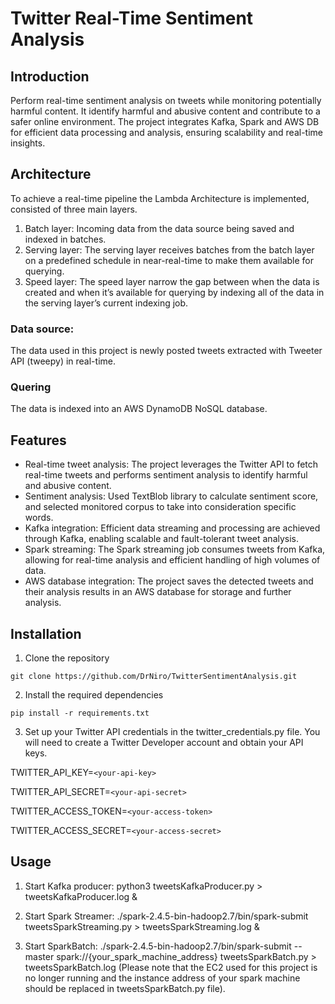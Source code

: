 # Twitter Real-Time Sentiment Analysis

## Introduction

Perform real-time sentiment analysis on tweets while monitoring potentially harmful content. It identify harmful and abusive content and contribute to a safer online environment. The project integrates Kafka, Spark and AWS DB for efficient data processing and analysis, ensuring scalability and real-time insights.

## Architecture
To achieve a real-time pipeline the Lambda Architecture is implemented, consisted of three main layers.
1. Batch layer: Incoming data from the data source being saved and indexed in batches.
2. Serving layer: The serving layer receives batches from the batch layer on a predefined schedule in near-real-time to make them available for querying.
3. Speed layer: The speed layer narrow the gap between when the data is created and when it’s available for querying by indexing all of the data in the serving layer’s current indexing job.

### Data source:
The data used in this project is newly posted tweets extracted with Tweeter API (tweepy) in real-time.

### Quering
The data is indexed into an AWS DynamoDB NoSQL database.


## Features
* Real-time tweet analysis: The project leverages the Twitter API to fetch real-time tweets and performs sentiment analysis to identify harmful and abusive content.
* Sentiment analysis: Used TextBlob library to calculate sentiment score, and selected monitored corpus to take into consideration specific words.
* Kafka integration: Efficient data streaming and processing are achieved through Kafka, enabling scalable and fault-tolerant tweet analysis.
* Spark streaming: The Spark streaming job consumes tweets from Kafka, allowing for real-time analysis and efficient handling of high volumes of data.
* AWS database integration: The project saves the detected tweets and their analysis results in an AWS database for storage and further analysis.


## Installation
1. Clone the repository

`git clone https://github.com/DrNiro/TwitterSentimentAnalysis.git`

2. Install the required dependencies

`pip install -r requirements.txt`

3. Set up your Twitter API credentials in the twitter_credentials.py file. You will need to create a Twitter Developer account and obtain your API keys.

TWITTER_API_KEY=`<your-api-key>`

TWITTER_API_SECRET=`<your-api-secret>`

TWITTER_ACCESS_TOKEN=`<your-access-token>`

TWITTER_ACCESS_SECRET=`<your-access-secret>`


## Usage
1. Start Kafka producer:
python3 tweetsKafkaProducer.py > tweetsKafkaProducer.log &

2. Start Spark Streamer:
./spark-2.4.5-bin-hadoop2.7/bin/spark-submit tweetsSparkStreaming.py > tweetsSparkStreaming.log &

3. Start SparkBatch:
./spark-2.4.5-bin-hadoop2.7/bin/spark-submit --master spark://{your_spark_machine_address} tweetsSparkBatch.py > tweetsSparkBatch.log
(Please note that the EC2 used for this project is no longer running and the instance address of your spark machine should be replaced in tweetsSparkBatch.py file).



